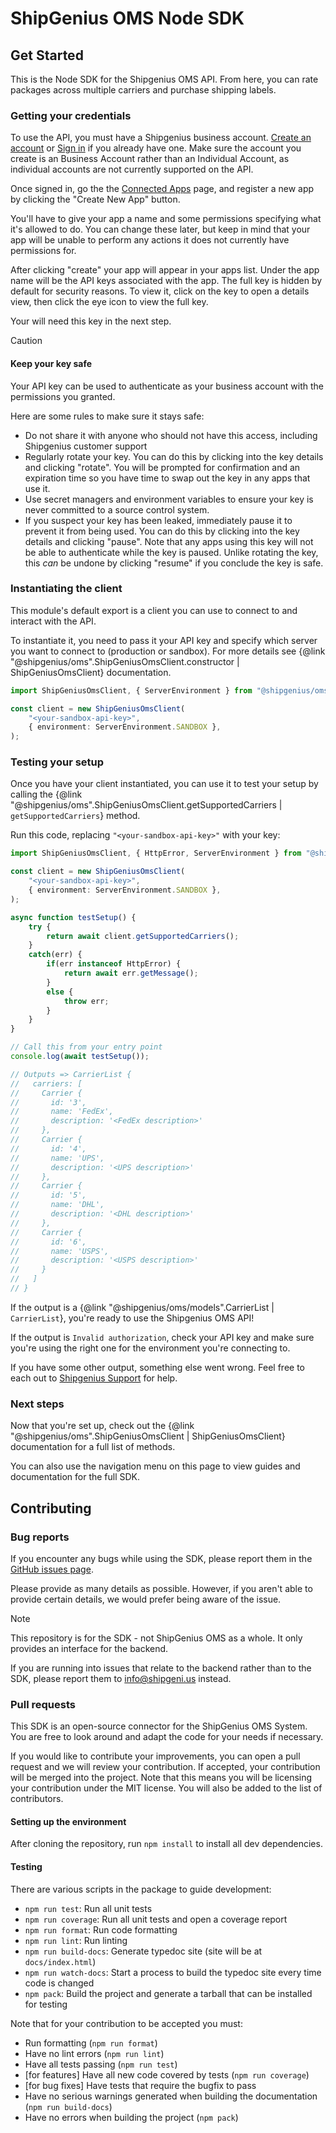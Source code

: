 # ShipGenius OMS Node SDK

## Get Started

This is the Node SDK for the Shipgenius OMS API.
From here, you can rate packages across multiple carriers and purchase shipping labels.

### Getting your credentials

To use the API, you must have a Shipgenius business account.
[Create an account](https://lite.shipgeni.us/create-account) or [Sign in](https://lite.shipgeni.us/home) if you already have one.
Make sure the account you create is an Business Account rather than an Individual Account, as individual accounts are not currently supported on the API.

Once signed in, go the the [Connected Apps](https://lite.shipgeni.us/connected-apps) page, and register a new app by clicking the "Create New App" button.

You'll have to give your app a name and some permissions specifying what it's allowed to do.
You can change these later, but keep in mind that your app will be unable to perform any actions it does not currently have permissions for.

After clicking "create" your app will appear in your apps list. Under the app name will be the API keys associated with the app.
The full key is hidden by default for security reasons.
To view it, click on the key to open a details view, then click the eye icon to view the full key.

Your will need this key in the next step.

> [!CAUTION]
> #### Keep your key safe
> 
> Your API key can be used to authenticate as your business account with the permissions you granted.
>
> Here are some rules to make sure it stays safe:
> - Do not share it with anyone who should not have this access, including Shipgenius customer support
> - Regularly rotate your key. You can do this by clicking into the key details and clicking "rotate".
    You will be prompted for confirmation and an expiration time so you have time to swap out the key in any apps that use it.
> - Use secret managers and environment variables to ensure your key is never committed to a source control system.
> - If you suspect your key has been leaked, immediately pause it to prevent it from being used.
    You can do this by clicking into the key details and clicking "pause".
    Note that any apps using this key will not be able to authenticate while the key is paused.
    Unlike rotating the key, this *can* be undone by clicking "resume" if you conclude the key is safe.
>

### Instantiating the client

This module's default export is a client you can use to connect to and interact with the API.

To instantiate it, you need to pass it your API key and specify which server you want to connect to (production or sandbox).
For more details see {@link "@shipgenius/oms".ShipGeniusOmsClient.constructor | ShipGeniusOmsClient} documentation.

```typescript
import ShipGeniusOmsClient, { ServerEnvironment } from "@shipgenius/oms/client";

const client = new ShipGeniusOmsClient(
    "<your-sandbox-api-key>",
    { environment: ServerEnvironment.SANDBOX },
);
```

### Testing your setup

Once you have your client instantiated, you can use it to test your setup by calling the {@link "@shipgenius/oms".ShipGeniusOmsClient.getSupportedCarriers | `getSupportedCarriers`} method.

Run this code, replacing `"<your-sandbox-api-key>"` with your key:

```typescript
import ShipGeniusOmsClient, { HttpError, ServerEnvironment } from "@shipgenius/oms/client";

const client = new ShipGeniusOmsClient(
    "<your-sandbox-api-key>",
    { environment: ServerEnvironment.SANDBOX },
);

async function testSetup() {
    try {
        return await client.getSupportedCarriers();
    }
    catch(err) {
        if(err instanceof HttpError) {
            return await err.getMessage();
        }
        else {
            throw err;
        }
    }
}

// Call this from your entry point
console.log(await testSetup());

// Outputs => CarrierList {
//   carriers: [
//     Carrier {
//       id: '3',
//       name: 'FedEx',
//       description: '<FedEx description>'
//     },
//     Carrier {
//       id: '4',
//       name: 'UPS',
//       description: '<UPS description>'
//     },
//     Carrier {
//       id: '5',
//       name: 'DHL',
//       description: '<DHL description>'
//     },
//     Carrier {
//       id: '6',
//       name: 'USPS',
//       description: '<USPS description>'
//     }
//   ]
// }
```

If the output is a {@link "@shipgenius/oms/models".CarrierList | `CarrierList`}, you're ready to use the Shipgenius OMS API!

If the output is `Invalid authorization`, check your API key and make sure you're using the right one for the environment you're connecting to.

If you have some other output, something else went wrong. Feel free to each out to [Shipgenius Support](mailto:info@shipgeni.us) for help.

### Next steps

Now that you're set up, check out the {@link "@shipgenius/oms".ShipGeniusOmsClient | ShipGeniusOmsClient} documentation for a full list of methods.

You can also use the navigation menu on this page to view guides and documentation for the full SDK.

## Contributing

### Bug reports

If you encounter any bugs while using the SDK, please report them in the [GitHub issues page](https://github.com/ShipGenius/shipgenius-oms-node-sdk/issues/new?template=bug_report.md).

Please provide as many details as possible. However, if you aren't able to provide certain details, we would prefer being aware of the issue.

> [!NOTE]
> 
> This repository is for the SDK - not ShipGenius OMS as a whole.
> It only provides an interface for the backend.
>
> If you are running into issues that relate to the backend
> rather than to the SDK, please report them to info@shipgeni.us instead.

### Pull requests

This SDK is an open-source connector for the ShipGenius OMS System.
You are free to look around and adapt the code for your needs if necessary.

If you would like to contribute your improvements, you can open a pull request and we will review your contribution.
If accepted, your contribution will be merged into the project. Note that this means you will be licensing your contribution
under the MIT license. You will also be added to the list of contributors.

#### Setting up the environment

After cloning the repository, run `npm install` to install all dev dependencies.

#### Testing

There are various scripts in the package to guide development:
- `npm run test`: Run all unit tests
- `npm run coverage`: Run all unit tests and open a coverage report
- `npm run format`: Run code formatting
- `npm run lint`: Run linting
- `npm run build-docs`: Generate typedoc site (site will be at `docs/index.html`)
- `npm run watch-docs`: Start a process to build the typedoc site every time code is changed
- `npm pack`: Build the project and generate a tarball that can be installed for testing

Note that for your contribution to be accepted you must:
- Run formatting (`npm run format`)
- Have no lint errors (`npm run lint`)
- Have all tests passing (`npm run test`)
- [for features] Have all new code covered by tests (`npm run coverage`)
- [for bug fixes] Have tests that require the bugfix to pass
- Have no serious warnings generated when building the documentation (`npm run build-docs`)
- Have no errors when building the project (`npm pack`)
